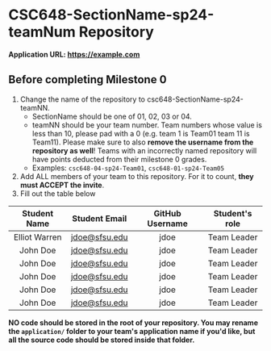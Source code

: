 # CSC648-SectionName-sp24-teamNum Repository

**Application URL: <https://example.com>**

## Before completing Milestone 0

1. Change the name of the repository to csc648-SectionName-sp24-teamNN.
   - SectionName should be one of 01, 02, 03 or 04.
   - teamNN should be your team number. Team numbers whose value is less than
     10, please pad with a 0 (e.g. team 1 is Team01 team 11 is Team11). Please
     make sure to also **remove the username from the repository as well**!
     Teams with an incorrectly named repository will have points deducted from
     their milestone 0 grades.
   - Examples: `csc648-04-sp24-Team01`, `csc648-01-sp24-Team05`
2. Add ALL members of your team to this repository. For it to count, **they must
   ACCEPT the invite**.
3. Fill out the table below

| Student Name  | Student Email | GitHub Username | Student's role |
|:-------------:| :-----------: | :-------------: | :------------: |
| Elliot Warren | jdoe@sfsu.edu |      jdoe       |  Team Leader   |
|   John Doe    | jdoe@sfsu.edu |      jdoe       |  Team Leader   |
|   John Doe    | jdoe@sfsu.edu |      jdoe       |  Team Leader   |
|   John Doe    | jdoe@sfsu.edu |      jdoe       |  Team Leader   |
|   John Doe    | jdoe@sfsu.edu |      jdoe       |  Team Leader   |
|   John Doe    | jdoe@sfsu.edu |      jdoe       |  Team Leader   |
**NO code should be stored in the root of your repository. You may rename the
`application/` folder to your team's application name if you'd like, but all the
source code should be stored inside that folder.**
